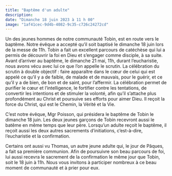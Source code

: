 ```yaml
---
title: "Baptême d'un adulte"
description: 
date: "Dimanche 18 juin 2023 à 11 h 00"
image: "1af41cec-9d4b-4082-9c35-c726c24272cd"
---
```


Un des jeunes hommes de notre communauté Tobin, est en route vers le baptême. Notre évêque a accepté qu’il soit baptisé le dimanche 18 juin lors de la messe de 11h. Tobin a fait un excellent parcours de catéchèse qui lui a permis de découvrir la foi en Dieu et s’engager comme disciple, à sa suite. Avant d’arriver au baptême, le dimanche 21 mai, 11h, durant l’eucharistie, nous avons vécu avec lui ce que l’on appelle le scrutin. La célébration du scrutin à double objectif : faire apparaître dans le cœur de celui qui est appelé ce qu’il y a de faible, de malade et de mauvais, pour le guérir, et ce qu’il y a de bien, de bon et de saint, pour l’affermir. La célébration permet de purifier le cœur et l’intelligence, le fortifier contre les tentations, de convertir les intentions et de stimuler la volonté, afin qu’il s’attache plus profondément au Christ et poursuive ses efforts pour aimer Dieu. Il reçoit la force du Christ, qui est le Chemin, la Vérité et la Vie. 

C’est notre évêque, Mgr Poisson, qui présidera le baptême de Tobin le dimanche 18 juin. Les deux jeunes garçons de Tobin recevront aussi le batême en même temps que leur père. Lorsqu’un adulte reçoit le baptême, il reçoit aussi les deux autres sacrements d’initiations, c’est-à-dire, l’eucharistie et la confirmation. 

Certains ont aussi vu Thomas, un autre jeune adulte qui, le jour de Pâques, a fait sa première communion. Afin de poursuivre son beau parcours de foi, lui aussi recevra le sacrement de la confirmation le même jour que Tobin, soit le 18 juin à 11h. Nous vous invitons à participer nombreux à ce beau moment de communauté et à prier pour eux.